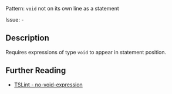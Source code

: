 Pattern: `void` not on its own line as a statement

Issue: -

## Description

Requires expressions of type `void` to appear in statement position.

## Further Reading

* [TSLint - no-void-expression](https://palantir.github.io/tslint/rules/no-void-expression)